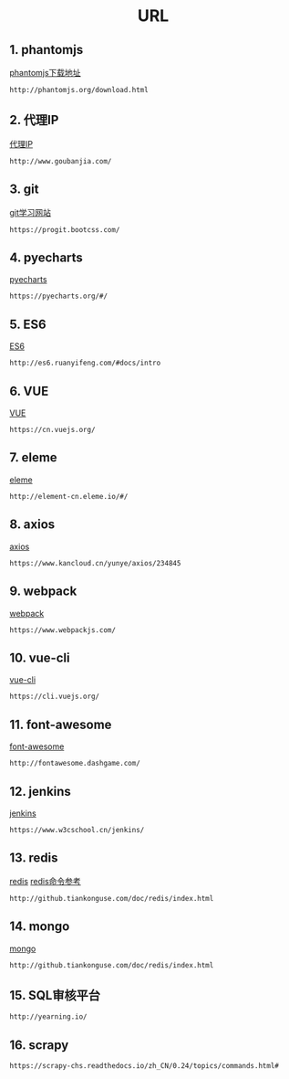 <center><h1>URL</h1></center>

## 1. phantomjs 
[phantomjs下载地址](http://phantomjs.org/download.html)
```
http://phantomjs.org/download.html
```

## 2. 代理IP
[代理IP](http://www.goubanjia.com/)
```
http://www.goubanjia.com/
```

## 3. git
[git学习网站](https://progit.bootcss.com/)
```
https://progit.bootcss.com/
```

## 4. pyecharts
[pyecharts](https://pyecharts.org/#/)
```
https://pyecharts.org/#/
```

## 5. ES6
[ES6](http://es6.ruanyifeng.com/#docs/intro)
```
http://es6.ruanyifeng.com/#docs/intro
```

## 6. VUE
[VUE](https://cn.vuejs.org/)
```
https://cn.vuejs.org/
```

## 7. eleme
[eleme](http://element-cn.eleme.io/#/)
```
http://element-cn.eleme.io/#/
```

## 8. axios
[axios](https://www.kancloud.cn/yunye/axios/234845)
```
https://www.kancloud.cn/yunye/axios/234845
```

## 9. webpack
[webpack](https://www.webpackjs.com/)
```
https://www.webpackjs.com/
```

## 10. vue-cli
[vue-cli](https://cli.vuejs.org/)
```
https://cli.vuejs.org/
```

## 11. font-awesome
[font-awesome](http://fontawesome.dashgame.com/)
```
http://fontawesome.dashgame.com/
```

## 12. jenkins
[jenkins](https://www.w3cschool.cn/jenkins/)
```
https://www.w3cschool.cn/jenkins/
```

## 13. redis
[redis](https://www.w3cschool.cn/jenkins/)
[redis命令参考](http://github.tiankonguse.com/doc/redis/index.html)
```
http://github.tiankonguse.com/doc/redis/index.html
```

## 14. mongo
[mongo](http://github.tiankonguse.com/doc/redis/index.html)
```
http://github.tiankonguse.com/doc/redis/index.html
```

## 15. SQL审核平台
```
http://yearning.io/
```

## 16. scrapy
```
https://scrapy-chs.readthedocs.io/zh_CN/0.24/topics/commands.html#
```
